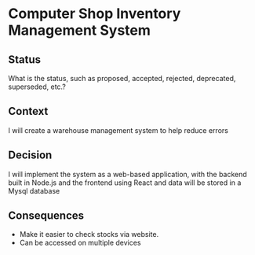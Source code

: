 # Computer Shop Inventory Management System

## Status

What is the status, such as proposed, accepted, rejected, deprecated, superseded, etc.?

## Context

I will create a warehouse management system to help reduce errors

## Decision

I will implement the system as a web-based application, with the backend built in Node.js and the frontend using React and data will be stored in a Mysql database

## Consequences

- Make it easier to check stocks via website.
- Can be accessed on multiple devices

